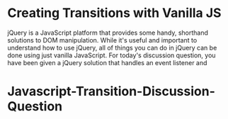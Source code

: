 # Creating Transitions with Vanilla JS

jQuery is a JavaScript platform that provides some handy, shorthand solutions to DOM manipulation.  While it's useful and important to understand how to use jQuery, all of things you can do in jQuery can be done using just vanilla JavaScript.  For today's discussion question, you have been given a jQuery solution that handles an event listener and 
# Javascript-Transition-Discussion-Question
